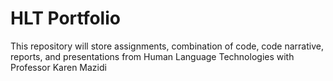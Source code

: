 # HLT Portfolio
 This repository will store assignments, combination of code, code narrative, reports, and presentations from Human Language Technologies with Professor Karen Mazidi
